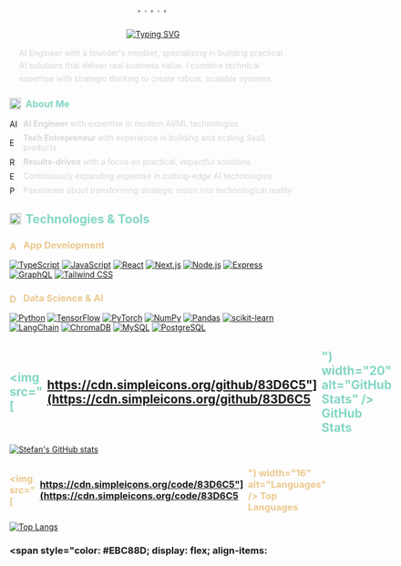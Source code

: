 <div align="center" style="margin: 0.5em 0 0.8em 0;"></div>

<div align="center" style="
  font-family: 'Fira Code', monospace;
  color: #737373;
  font-size: 0.9em;
  margin: -0.5em 0 1.2em 0;
  letter-spacing: 0.3em;
  line-height: 1.5;
">
  <span>✦</span><span>✧</span><span>✦</span><span>✧</span><span>✦</span>
</div>


<div align="center" style="margin: 0 auto; max-width: 800px; padding: 0 1em;">
  <a href="https://git.io/typing-svg">
    <img src="https://readme-typing-svg.demolab.com?font=Fira+Code&weight=500&size=20&duration=3000&pause=1000&color=83D6C5&center=true&vCenter=true&width=600&lines=ethR;Building+intelligent+solutions+with+AI;Transforming+ideas+into+scalable+product" alt="Typing SVG" style="margin: 0.5em 0 1em;" />
  </a>
</div>

<div style="
  max-width: 800px;
  margin: 0 auto;
  padding: 0 1.2em;
  color: #D6D6DD;
  line-height: 1.6;
  font-size: 1em;
">
AI Engineer with a founder's mindset, specializing in building practical AI solutions that deliver real business value. I combine technical expertise with strategic thinking to create robust, scalable systems.
</div>

### <span style="color: #83D6C5; display: flex; align-items: center; gap: 8px;"><img src="https://cdn.simpleicons.org/rocket/83D6C5" width="20" alt="About Me" /> About Me</span>
<ul style="list-style-type: none; padding-left: 0; margin-left: 0;">
  <li style="display: flex; align-items: center; gap: 8px; margin-bottom: 8px;"><img src="https://cdn.simpleicons.org/lightbulb/83D6C5" width="16" alt="AI" /> <span style="color: #D6D6DD"><strong>AI Engineer</strong> with expertise in modern AI/ML technologies</span></li>
  <li style="display: flex; align-items: center; gap: 8px; margin-bottom: 8px;"><img src="https://cdn.simpleicons.org/building/83D6C5" width="16" alt="Entrepreneur" /> <span style="color: #D6D6DD"><strong>Tech Entrepreneur</strong> with experience in building and scaling SaaS products</span></li>
  <li style="display: flex; align-items: center; gap: 8px; margin-bottom: 8px;"><img src="https://cdn.simpleicons.org/target/83D6C5" width="16" alt="Results" /> <span style="color: #D6D6DD"><strong>Results-driven</strong> with a focus on practical, impactful solutions</span></li>
  <li style="display: flex; align-items: center; gap: 8px; margin-bottom: 8px;"><img src="https://cdn.simpleicons.org/magnify/83D6C5" width="16" alt="Expertise" /> <span style="color: #D6D6DD">Continuously expanding expertise in cutting-edge AI technologies</span></li>
  <li style="display: flex; align-items: center; gap: 8px;"><img src="https://cdn.simpleicons.org/rocketlaunch/83D6C5" width="16" alt="Passion" /> <span style="color: #D6D6DD">Passionate about transforming strategic vision into technological reality</span></li>
</ul>

## <span style="color: #83D6C5; display: flex; align-items: center; gap: 8px;"><img src="https://cdn.simpleicons.org/tools/83D6C5" width="20" alt="Technologies" /> Technologies & Tools</span>

### <span style="color: #EBC88D; display: flex; align-items: center; gap: 8px;"><img src="https://cdn.simpleicons.org/code/83D6C5" width="16" alt="App Development" /> App Development</span>
[![TypeScript](https://img.shields.io/badge/TypeScript-0D1117?style=flat&logo=typescript&logoColor=83D6C5)](https://www.typescriptlang.org/)
[![JavaScript](https://img.shields.io/badge/JavaScript-0D1117?style=flat&logo=javascript&logoColor=83D6C5)](https://developer.mozilla.org/en-US/docs/Web/JavaScript)
[![React](https://img.shields.io/badge/React-0D1117?style=flat&logo=react&logoColor=83D6C5)](https://reactjs.org/)
[![Next.js](https://img.shields.io/badge/Next.js-0D1117?style=flat&logo=nextdotjs&logoColor=83D6C5)](https://nextjs.org/)
[![Node.js](https://img.shields.io/badge/Node.js-0D1117?style=flat&logo=nodedotjs&logoColor=83D6C5)](https://nodejs.org/)
[![Express](https://img.shields.io/badge/Express-0D1117?style=flat&logo=express&logoColor=83D6C5)](https://expressjs.com/)
[![GraphQL](https://img.shields.io/badge/GraphQL-0D1117?style=flat&logo=graphql&logoColor=83D6C5)](https://graphql.org/)
[![Tailwind CSS](https://img.shields.io/badge/Tailwind_CSS-0D1117?style=flat&logo=tailwindcss&logoColor=83D6C5)](https://tailwindcss.com/)

### <span style="color: #EBC88D; display: flex; align-items: center; gap: 8px;"><img src="https://cdn.simpleicons.org/brain/83D6C5" width="16" alt="Data Science & AI" /> Data Science & AI</span>
[![Python](https://img.shields.io/badge/Python-0D1117?style=flat&logo=python&logoColor=83D6C5)](https://www.python.org/)
[![TensorFlow](https://img.shields.io/badge/TensorFlow-0D1117?style=flat&logo=tensorflow&logoColor=83D6C5)](https://www.tensorflow.org/)
[![PyTorch](https://img.shields.io/badge/PyTorch-0D1117?style=flat&logo=pytorch&logoColor=83D6C5)](https://pytorch.org/)
[![NumPy](https://img.shields.io/badge/NumPy-0D1117?style=flat&logo=numpy&logoColor=83D6C5)](https://numpy.org/)
[![Pandas](https://img.shields.io/badge/Pandas-0D1117?style=flat&logo=pandas&logoColor=83D6C5)](https://pandas.pydata.org/)
[![scikit-learn](https://img.shields.io/badge/scikit--learn-0D1117?style=flat&logo=scikit-learn&logoColor=83D6C5)](https://scikit-learn.org/)
[![LangChain](https://img.shields.io/badge/LangChain-0D1117?style=flat&logo=langchain&logoColor=83D6C5)](https://python.langchain.com/)
[![ChromaDB](https://img.shields.io/badge/ChromaDB-0D1117?style=flat&logo=chromium&logoColor=83D6C5)](https://www.trychroma.com/)
[![MySQL](https://img.shields.io/badge/MySQL-0D1117?style=flat&logo=mysql&logoColor=83D6C5)](https://www.mysql.com/)
[![PostgreSQL](https://img.shields.io/badge/PostgreSQL-0D1117?style=flat&logo=postgresql&logoColor=83D6C5)](https://www.postgresql.org/)


## <span style="color: #83D6C5; display: flex; align-items: center; gap: 8px;"><img src="[https://cdn.simpleicons.org/github/83D6C5"](https://cdn.simpleicons.org/github/83D6C5") width="20" alt="GitHub Stats" /> GitHub Stats</span>

[![Stefan's GitHub stats](https://github-readme-stats.vercel.app/api?username=ethrdev&show_icons=true&theme=github_dark&bg_color=0D1117&hide_border=true&title_color=83D6C5&text_color=D6D6DD&icon_color=E394DC&ring_color=EBC88D&include_all_commits=true&count_private=true)](https://github.com/ethrdev)

### <span style="color: #EBC88D; display: flex; align-items: center; gap: 8px;"><img src="[https://cdn.simpleicons.org/code/83D6C5"](https://cdn.simpleicons.org/code/83D6C5") width="16" alt="Languages" /> Top Languages</span>
[![Top Langs](https://github-readme-stats.vercel.app/api/top-langs/?username=ethrdev&layout=compact&theme=github_dark&bg_color=0D1117&hide_border=true&title_color=83D6C5&text_color=D6D6DD&hide=html,css,scss&langs_count=6)](https://github.com/ethrdev)

### <span style="color: #EBC88D; display: flex; align-items:
